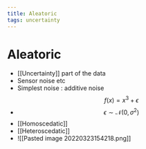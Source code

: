 ```yaml
---
title: Aleatoric
tags: uncertainty
---
```


# Aleatoric
- [[Uncertainty]] part of the data
- Sensor noise etc
- Simplest noise : additive noise $$f(x) = x^{3}+ \epsilon$$
- $$\epsilon \sim \mathcal{N}(0, \sigma^{2})$$
- [[Homoscedatic]]
- [[Heteroscedatic]]
- ![[Pasted image 20220323154218.png]]



































